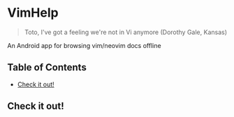 # VimHelp #

> Toto, I've got a feeling we're not in Vi anymore (Dorothy Gale, Kansas)

An Android app for browsing vim/neovim docs offline

## Table of Contents ##

  * [Check it out!](#check-it-out)

## Check it out! ##


